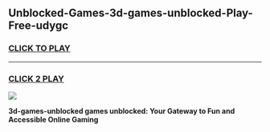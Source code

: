 
## Unblocked-Games-3d-games-unblocked-Play-Free-udygc
<h3>
<a href="https://premium76.site?title=3d-games-unblocked&ref=12A">CLICK TO PLAY</a></h3>
<hr>

<h3>
<a href="https://premium76.site?title=3d-games-unblocked&ref=12A">CLICK 2 PLAY</a>
  
</h3>

<a href="https://premium76.site?title=3d-games-unblocked&ref=12A"><img src="https://clearcache.store/games.png"></a>


**3d-games-unblocked games unblocked: Your Gateway to Fun and Accessible Online Gaming**
